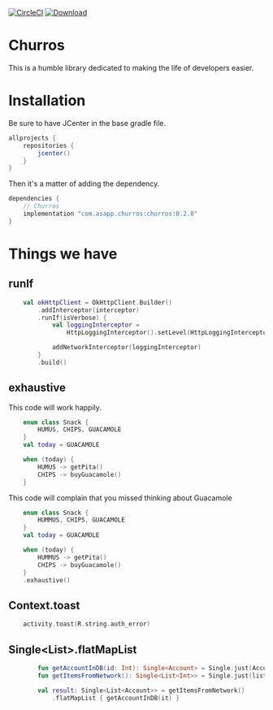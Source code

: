 [![CircleCI](https://circleci.com/gh/asappinc/churros/tree/master.svg?style=svg)](https://circleci.com/gh/asappinc/churros/tree/master)
[![Download](https://api.bintray.com/packages/asapp/Churros/com.asapp.churros/images/download.svg)](https://bintray.com/asapp/Churros/com.asapp.churros/_latestVersion)

Churros
====
This is a humble library dedicated to making the life of developers easier.

Installation
====
Be sure to have JCenter in the base gradle file.
```groovy
allprojects {
    repositories {
        jcenter()
    }
}
```

Then it's a matter of adding the dependency.
```groovy
dependencies {
    // Churros
    implementation "com.asapp.churros:churros:0.2.0"
}
```

Things we have
====
## runIf
```kotlin
    val okHttpClient = OkHttpClient.Builder()
        .addInterceptor(interceptor)
        .runIf(isVerbose) {
            val loggingInterceptor =
                HttpLoggingInterceptor().setLevel(HttpLoggingInterceptor.Level.BODY)

            addNetworkInterceptor(loggingInterceptor)
        }
        .build()
```

## exhaustive

This code will work happily.
```kotlin
    enum class Snack {
        HUMUS, CHIPS, GUACAMOLE
    }
    val today = GUACAMOLE

    when (today) {
        HUMUS -> getPita()
        CHIPS -> buyGuacamole()
    }
```
This code will complain that you missed thinking about Guacamole
```kotlin
    enum class Snack {
        HUMMUS, CHIPS, GUACAMOLE
    }
    val today = GUACAMOLE

    when (today) {
        HUMMUS -> getPita()
        CHIPS -> buyGuacamole()
    }
    .exhaustive()
```

## Context.toast
```kotlin
    activity.toast(R.string.auth_error)
```

## Single<List<IN>>.flatMapList
```kotlin
        fun getAccountInDB(id: Int): Single<Account> = Single.just(Account(id))
        fun getItemsFromNetwork(): Single<List<Int>> = Single.just(listOf(101, 42, 3))

        val result: Single<List<Account>> = getItemsFromNetwork()
            .flatMapList { getAccountInDB(it) }
```
